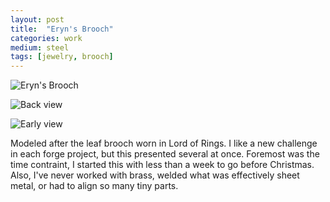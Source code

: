 ```yaml
---
layout: post
title:  "Eryn's Brooch"
categories: work
medium: steel
tags: [jewelry, brooch]
---
```


![Eryn's Brooch](https://scontent-b-iad.xx.fbcdn.net/hphotos-prn1/63716_4661236322059_174208015_n.jpg "Eryn's Brooch")

![Back view](https://scontent-b-iad.xx.fbcdn.net/hphotos-frc3/262701_4661236242057_1350691772_n.jpg "Back view")

![Early view](https://scontent-a-iad.xx.fbcdn.net/hphotos-ash2/419429_4661237042077_1690826246_n.jpg "Early view")

Modeled after the leaf brooch worn in Lord of Rings. I like a new challenge in each forge project, but this presented several at once. Foremost was the time contraint, I started this with less than a week to go before Christmas. Also, I've never worked with brass, welded what was effectively sheet metal, or had to align so many tiny parts.